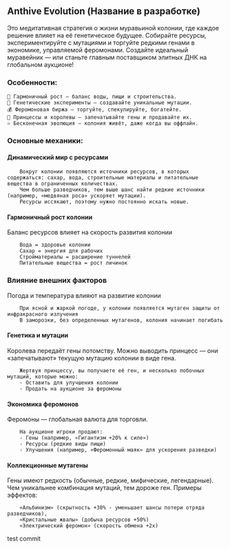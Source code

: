 ## Anthive Evolution (Название в разработке)
Это медитативная стратегия о жизни муравьиной колонии, где каждое решение влияет на её генетическое будущее. Собирайте ресурсы, экспериментируйте с мутациями и торгуйте редкими генами в экономике, управляемой феромонами. Создайте идеальный муравейник — или станьте главным поставщиком элитных ДНК на глобальном аукционе!

### Особенности:

    🌱 Гармоничный рост — баланс воды, пищи и строительства.
    🧬 Генетические эксперименты — создавайте уникальные мутации.
    💰 Феромоновая биржа — торгуйте, спекулируйте, богатейте.
    👑 Принцессы и королевы — запечатывайте гены и продавайте их.
    ♾️ Бесконечная эволюция — колония живёт, даже когда вы оффлайн.

### Основные механики:
#### Динамический мир с ресурсами
        
        Вокруг колонии появляются источники ресурсов, в которых содержаться: сахар, вода, строительные материалы и питательные вещества в ограниченных количествах.
        Чем больше разведчиков, тем выше шанс найти редкие источники (например, «медвяная роса» ускоряет мутации).
        Ресурсы иссякают, поэтому нужно постоянно искать новые.

#### Гармоничный рост колонии

Баланс ресурсов влияет на скорость развития колонии

        Вода = здоровье колонии
        Сахар = энергия для рабочих
        Стройматериалы = расширение туннелей
        Питательные вещества = рост личинок

### Влияние внешних факторов

Погода и температура влияют на развитие колонии

        При ясной и жаркой погоде, у колонии появляется мутаген защиты от инфракрасного излучения
        В заморозки, без определенных мутагенов, колония начинает погибать

#### Генетика и мутации

Королева передаёт гены потомству.
Можно выводить принцесс — они «запечатывают» текущую мутацию колонии в виде гена.
        
        Жертвуя принцессу, вы получаете её ген, и несколько побочных мутаций, которые можно:
        - Оставить для улучшения колонии
        - Продать на аукционе за феромоны

#### Экономика феромонов

Феромоны — глобальная валюта для торговли.
    
        На аукционе игроки продают:
        - Гены (например, «Гигантизм +20% к силе»)
        - Ресурсы (редкие виды пищи)
        - Улучшения (например, «Феромонный маяк» для ускорения разведки)

#### Коллекционные мутагены

Гены имеют редкость (обычные, редкие, мифические, легендарные).
Чем уникальнее комбинация мутаций, тем дороже ген.
Примеры эффектов:

        «Альбинизм» (скрытность +30% - уменьшает шансы потери отряда разведчиков),
        «Кристальные жвалы» (добыча ресурсов +50%)
        «Электрический феромон» (скорость обмена +2x)

test commit
